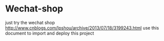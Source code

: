 # Wechat-shop
just try the wechat shop
http://www.cnblogs.com/lpshou/archive/2013/07/18/3199243.html
use this document to import and deploy this project
